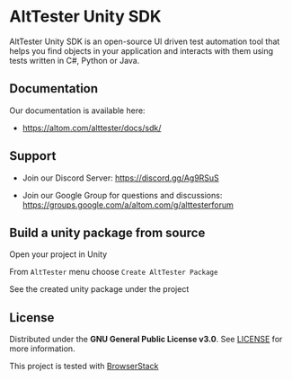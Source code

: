# AltTester Unity SDK

AltTester Unity SDK is an open-source UI driven test automation tool that helps you find objects in your application and interacts with them using tests written in C#, Python or Java.

## Documentation

Our documentation is available here:

* https://altom.com/alttester/docs/sdk/

## Support

* Join our Discord Server: https://discord.gg/Ag9RSuS

* Join our Google Group for questions and discussions: https://groups.google.com/a/altom.com/g/alttesterforum

## Build a unity package from source

Open your project in Unity

From ``` AltTester ``` menu choose ``` Create AltTester Package ```

See the created unity package under the project

## License

Distributed under the **GNU General Public License v3.0**. See [LICENSE](https://github.com/alttester/AltTester-Unity-SDK/blob/master/LICENSE) for more information.

This project is tested with [BrowserStack](https://www.browserstack.com/)